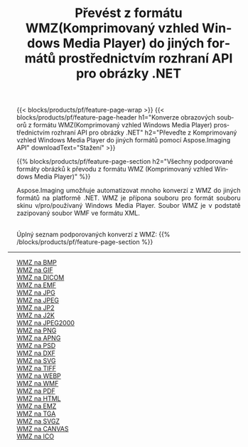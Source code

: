 ﻿---
title: Převést z formátu WMZ(Komprimovaný vzhled Windows Media Player) do jiných formátů prostřednictvím rozhraní API pro obrázky .NET 
weight: 3920
url: /cs/net/conversion/from/wmz 
lang: cs
langdirlevel: 2
locales: zh-hans,ja,it,ru,de,es,fr,nl,id,lt,pl,pt,vi,tr,ko,zh-hant,ar,hi,th,sv,cs,uk,he
description: Pomocí Aspose.Imaging můžete snadno převést z formátu WMZ(Komprimovaný vzhled Windows Media Player) do jiných formátů
---

{{< blocks/products/pf/feature-page-wrap >}}
{{< blocks/products/pf/feature-page-header h1="Konverze obrazových souborů z formátu WMZ(Komprimovaný vzhled Windows Media Player) prostřednictvím rozhraní API pro obrázky .NET" h2="Převeďte z Komprimovaný vzhled Windows Media Player do jiných formátů pomocí Aspose.Imaging API" downloadText="Stažení" >}}


{{% blocks/products/pf/feature-page-section  h2="Všechny podporované formáty obrázků k převodu z formátu WMZ (Komprimovaný vzhled Windows Media Player)" %}}
<p align=justify>Aspose.Imaging umožňuje automatizovat mnoho konverzí z WMZ do jiných formátů na platformě .NET. WMZ je přípona souboru pro formát souboru skinu v/pro/používaný Windows Media Player. Soubor WMZ je v podstatě zazipovaný soubor WMF ve formátu XML.</p>
<br/>
Úplný seznam podporovaných konverzí z WMZ:
{{% /blocks/products/pf/feature-page-section %}}
<div class="container-fluid productfamilypage bg-gray">
    <div class="convertypes bg-gray agp-content section">
        <div class="container">
		<hr style="margin-left:-20px;"/>
		<div class="row other-converters">
		    <div class='col-md-2 other-converter remove-lp remove-rp'><a href="/imaging/cs/net/conversion/wmz-to-bmp" >WMZ na BMP</a></div><div class='col-md-2 other-converter remove-lp remove-rp'><a href="/imaging/cs/net/conversion/wmz-to-gif" >WMZ na GIF</a></div><div class='col-md-2 other-converter remove-lp remove-rp'><a href="/imaging/cs/net/conversion/wmz-to-dicom" >WMZ na DICOM</a></div><div class='col-md-2 other-converter remove-lp remove-rp'><a href="/imaging/cs/net/conversion/wmz-to-emf" >WMZ na EMF</a></div><div class='col-md-2 other-converter remove-lp remove-rp'><a href="/imaging/cs/net/conversion/wmz-to-jpg" >WMZ na JPG</a></div><div class='col-md-2 other-converter remove-lp remove-rp'><a href="/imaging/cs/net/conversion/wmz-to-jpeg" >WMZ na JPEG</a></div><div class='col-md-2 other-converter remove-lp remove-rp'><a href="/imaging/cs/net/conversion/wmz-to-jp2" >WMZ na JP2</a></div><div class='col-md-2 other-converter remove-lp remove-rp'><a href="/imaging/cs/net/conversion/wmz-to-j2k" >WMZ na J2K</a></div><div class='col-md-2 other-converter remove-lp remove-rp'><a href="/imaging/cs/net/conversion/wmz-to-jpeg2000" >WMZ na JPEG2000</a></div><div class='col-md-2 other-converter remove-lp remove-rp'><a href="/imaging/cs/net/conversion/wmz-to-png" >WMZ na PNG</a></div><div class='col-md-2 other-converter remove-lp remove-rp'><a href="/imaging/cs/net/conversion/wmz-to-apng" >WMZ na APNG</a></div><div class='col-md-2 other-converter remove-lp remove-rp'><a href="/imaging/cs/net/conversion/wmz-to-psd" >WMZ na PSD</a></div><div class='col-md-2 other-converter remove-lp remove-rp'><a href="/imaging/cs/net/conversion/wmz-to-dxf" >WMZ na DXF</a></div><div class='col-md-2 other-converter remove-lp remove-rp'><a href="/imaging/cs/net/conversion/wmz-to-svg" >WMZ na SVG</a></div><div class='col-md-2 other-converter remove-lp remove-rp'><a href="/imaging/cs/net/conversion/wmz-to-tiff" >WMZ na TIFF</a></div><div class='col-md-2 other-converter remove-lp remove-rp'><a href="/imaging/cs/net/conversion/wmz-to-webp" >WMZ na WEBP</a></div><div class='col-md-2 other-converter remove-lp remove-rp'><a href="/imaging/cs/net/conversion/wmz-to-wmf" >WMZ na WMF</a></div><div class='col-md-2 other-converter remove-lp remove-rp'><a href="/imaging/cs/net/conversion/wmz-to-pdf" >WMZ na PDF</a></div><div class='col-md-2 other-converter remove-lp remove-rp'><a href="/imaging/cs/net/conversion/wmz-to-html" >WMZ na HTML</a></div><div class='col-md-2 other-converter remove-lp remove-rp'><a href="/imaging/cs/net/conversion/wmz-to-emz" >WMZ na EMZ</a></div><div class='col-md-2 other-converter remove-lp remove-rp'><a href="/imaging/cs/net/conversion/wmz-to-tga" >WMZ na TGA</a></div><div class='col-md-2 other-converter remove-lp remove-rp'><a href="/imaging/cs/net/conversion/wmz-to-svgz" >WMZ na SVGZ</a></div><div class='col-md-2 other-converter remove-lp remove-rp'><a href="/imaging/cs/net/conversion/wmz-to-canvas" >WMZ na CANVAS</a></div><div class='col-md-2 other-converter remove-lp remove-rp'><a href="/imaging/cs/net/conversion/wmz-to-ico" >WMZ na ICO</a></div>
                </div>
        </div>
    </div>
</div>
<br/>

